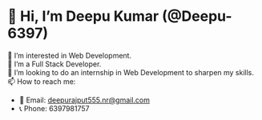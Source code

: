 # 👋 Hi, I’m Deepu Kumar (@Deepu-6397)

👀 I’m interested in Web Development.  
🌱 I’m a Full Stack Developer.  
💞️ I’m looking to do an internship in Web Development to sharpen my skills.  
📫 How to reach me:  
- 📧 Email: deepurajput555.nr@gmail.com  
- 📞 Phone: 6397981757
